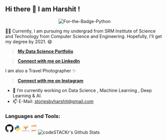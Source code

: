 ## Hi there 👋 I am Harshit !
</p>
<p align="center">
 <img alt="For-the-Badge-Python" src="https://media-exp1.licdn.com/dms/image/C5616AQHtc-94qSOnSw/profile-displaybackgroundimage-shrink_200_800/0?e=1599696000&v=beta&t=x_nZhEojjnRGEVwJ0ECKTiqYB_d9ZXn-t31RTEnsKds">

  
 
</p>


👨‍🎓 Currently, I am pursuing my undergrad from SRM Institute of Science and Technology from Computer Science and Engineering. Hopefully, I'll get my degree by 2021. 😄

> [ **My Data Science Portfolio**](https://github.com/Storiesbyharshit/Data-Science-Portfolio)


>  [ **Connect with me on LinkedIn**](https://www.linkedin.com/in/storiesbyharshit/)
 
 
 
 

 I am also a Travel Photographer ✨
 
 >  [ **Connect with me on Instagram**](https://www.instagram.com/storiesbyharshit/)
 
 
 
- 🔭 I’m currently working on Data Science , Machine Learning , Deep Learning & AI.
- 📫 E-Mail: storiesbyharshit@gmail.com
### Languages and Tools:


<img align="left" alt="GitHub" width="26px" src="https://raw.githubusercontent.com/github/explore/78df643247d429f6cc873026c0622819ad797942/topics/github/github.png" />
<img align="left" alt="Python" width="26px" src="https://raw.githubusercontent.com/github/explore/80688e429a7d4ef2fca1e82350fe8e3517d3494d/topics/python/python.png" />
<img align="left" alt="Python" width="26px" src="https://raw.githubusercontent.com/github/explore/80688e429a7d4ef2fca1e82350fe8e3517d3494d/topics/tensorflow/tensorflow.png" />
<img align="left" alt="Python" width="26px" src="https://raw.githubusercontent.com/github/explore/80688e429a7d4ef2fca1e82350fe8e3517d3494d/topics/jupyter-notebook/jupyter-notebook.png" />

<br>
<img align="left" alt="codeSTACKr's Github Stats" src="https://github-readme-stats.vercel.app/api?username=Storiesbyharshit&show_icons=true&hide_border=true" />

<!--t
**Storiesbyharshit/Storiesbyharshit** is a ✨ _special_ ✨ repository because its `README.md` (this file) appears on your GitHub profile.

Here are some ideas to get you started:

- 🔭 I’m currently working on ...
- 🌱 I’m currently learning ...
- 👯 I’m looking to collaborate on ...
- 🤔 I’m looking for help with ...
- 💬 Ask me about ...
- 📫 How to reach me: ...
- 😄 Pronouns: ...
- ⚡ Fun fact: ...
-->

